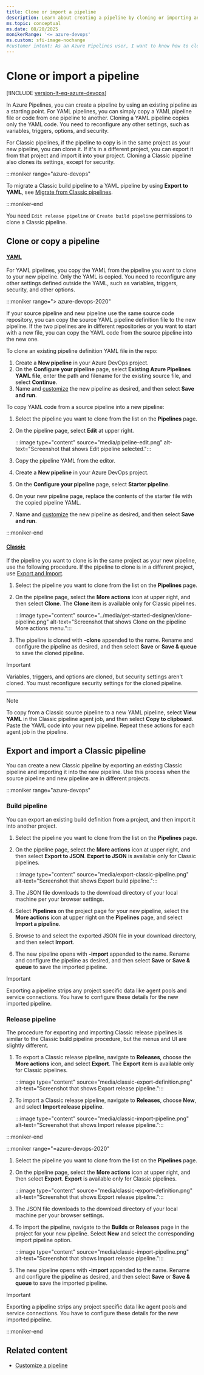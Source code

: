```yaml
---
title: Clone or import a pipeline
description: Learn about creating a pipeline by cloning or importing an existing pipeline in Azure Pipelines.
ms.topic: conceptual
ms.date: 08/20/2025
monikerRange: '<= azure-devops'
ms.custom: sfi-image-nochange
#customer intent: As an Azure Pipelines user, I want to know how to clone and import pipelines so I can use existing pipelines as starting points for new ones.
---
```


# Clone or import a pipeline

[!INCLUDE [version-lt-eq-azure-devops](../../includes/version-lt-eq-azure-devops.md)]

In Azure Pipelines, you can create a pipeline by using an existing pipeline as a starting point. For YAML pipelines, you can simply copy a YAML pipeline file or code from one pipeline to another. Cloning a YAML pipeline copies only the YAML code. You need to reconfigure any other settings, such as variables, triggers, options, and security.

For Classic pipelines, if the pipeline to copy is in the same project as your new pipeline, you can clone it. If it's in a different project, you can export it from that project and import it into your project. Cloning a Classic pipeline also clones its settings, except for security.

:::moniker range="azure-devops"

To migrate a Classic build pipeline to a YAML pipeline by using **Export to YAML**, see [Migrate from Classic pipelines](../migrate/from-classic-pipelines.md).

:::moniker-end

You need `Edit release pipeline` or `Create build pipeline` permissions to clone a Classic pipeline. 

## Clone or copy a pipeline

#### [YAML](#tab/yaml/)

For YAML pipelines, you copy the YAML from the pipeline you want to clone to your new pipeline. Only the YAML is copied. You need to reconfigure any other settings defined outside the YAML, such as variables, triggers, security, and other options.

:::moniker range="> azure-devops-2020"

If your source pipeline and new pipeline use the same source code repository, you can copy the source YAML pipeline definition file to the new pipeline. If the two pipelines are in different repositories or you want to start with a new file, you can copy the YAML code from the source pipeline into the new one.

To clone an existing pipeline definition YAML file in the repo:

1. Create a **New pipeline** in your Azure DevOps project.
1. On the **Configure your pipeline** page, select **Existing Azure Pipelines YAML file**, enter the path and filename for the existing source file, and select **Continue**.
1. Name and [customize](../customize-pipeline.md) the new pipeline as desired, and then select **Save and run**.

To copy YAML code from a source pipeline into a new pipeline:

1. Select the pipeline you want to clone from the list on the **Pipelines** page.
1. On the pipeline page, select **Edit** at upper right.

   :::image type="content" source="media/pipeline-edit.png" alt-text="Screenshot that shows Edit pipeline selected.":::

1. Copy the pipeline YAML from the editor.
1. Create a **New pipeline** in your Azure DevOps project.
1. On the **Configure your pipeline** page, select **Starter pipeline**.
1. On your new pipeline page, replace the contents of the starter file with the copied pipeline YAML.
1. Name and [customize](../customize-pipeline.md) the new pipeline as desired, and then select **Save and run**.

:::moniker-end

#### [Classic](#tab/classic/)

If the pipeline you want to clone is in the same project as your new pipeline, use the following procedure. If the pipeline to clone is in a different project, use [Export and Import](#export-and-import-a-pipeline).

1. Select the pipeline you want to clone from the list on the **Pipelines** page.
1. On the pipeline page, select the **More actions** icon at upper right, and then select **Clone**. The **Clone** item is available only for Classic pipelines.

   :::image type="content" source="../media/get-started-designer/clone-pipeline.png" alt-text="Screenshot that shows Clone on the pipeline More actions menu.":::

1. The pipeline is cloned with **-clone** appended to the name. Rename and configure the pipeline as desired, and then select **Save** or **Save & queue** to save the cloned pipeline.

> [!IMPORTANT]
> Variables, triggers, and options are cloned, but security settings aren't cloned. You must reconfigure security settings for the cloned pipeline.

---

> [!NOTE]
> To copy from a Classic source pipeline to a new YAML pipeline, select **View YAML** in the Classic pipeline agent job, and then select **Copy to clipboard**. Paste the YAML code into your new pipeline. Repeat these actions for each agent job in the pipeline.

## Export and import a Classic pipeline

You can create a new Classic pipeline by exporting an existing Classic pipeline and importing it into the new pipeline. Use this process when the source pipeline and new pipeline are in different projects.

:::moniker range="azure-devops"

### Build pipeline

You can export an existing build definition from a project, and then import it into another project.

1. Select the pipeline you want to clone from the list on the **Pipelines** page.
1. On the pipeline page, select the **More actions** icon at upper right, and then select **Export to JSON**. **Export to JSON** is available only for Classic pipelines.

   :::image type="content" source="media/export-classic-pipeline.png" alt-text="Screenshot that shows Export build pipeline.":::

1. The JSON file downloads to the download directory of your local machine per your browser settings.

1. Select **Pipelines** on the project page for your new pipeline, select the **More actions** icon at upper right on the **Pipelines** page, and select **Import a pipeline**.

1. Browse to and select the exported JSON file in your download directory, and then select **Import**.

1. The new pipeline opens with **-import** appended to the name. Rename and configure the pipeline as desired, and then select **Save** or **Save & queue** to save the imported pipeline.

> [!IMPORTANT]
> Exporting a pipeline strips any project specific data like agent pools and service connections. You have to configure these details for the new imported pipeline.

### Release pipeline

The procedure for exporting and importing Classic release pipelines is similar to the Classic build pipeline procedure, but the menus and UI are slightly different.

1. To export a Classic release pipeline, navigate to **Releases**, choose the **More actions** icon, and select **Export**. The **Export** item is available only for Classic pipelines.

   :::image type="content" source="media/classic-export-definition.png" alt-text="Screenshot that shows Export release pipeline.":::

1. To import a Classic release pipeline, navigate to **Releases**, choose **New**, and select **Import release pipeline**.

   :::image type="content" source="media/classic-import-pipeline.png" alt-text="Screenshot that shows Import release pipeline.":::

:::moniker-end

:::moniker range="=azure-devops-2020"

1. Select the pipeline you want to clone from the list on the **Pipelines** page.
1. On the pipeline page, select the **More actions** icon at upper right, and then select **Export**. **Export** is available only for Classic pipelines.

   :::image type="content" source="media/classic-export-definition.png" alt-text="Screenshot that shows Export release pipeline.":::

1. The JSON file downloads to the download directory of your local machine per your browser settings.

1. To import the pipeline, navigate to the **Builds** or **Releases** page in the project for your new pipeline. Select **New** and select the corresponding import pipeline option.

   :::image type="content" source="media/classic-import-pipeline.png" alt-text="Screenshot that shows Import release pipeline.":::

1. The new pipeline opens with **-import** appended to the name. Rename and configure the pipeline as desired, and then select **Save** or **Save & queue** to save the imported pipeline.

> [!IMPORTANT]
> Exporting a pipeline strips any project specific data like agent pools and service connections. You have to configure these details for the new imported pipeline.

:::moniker-end

## Related content

- [Customize a pipeline](../customize-pipeline.md)
